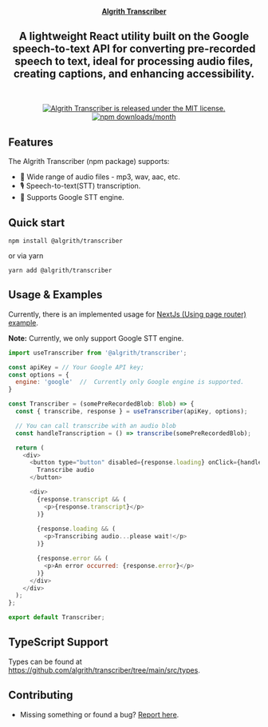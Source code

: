 <!-- <a href="https://react-speech-transcriber.com" target="_blank" rel="noopener">
  <picture>
    <source media="(prefers-color-scheme: dark)" alt="React Speech Transcriber" srcset="https://excalidraw.nyc3.cdn.digitaloceanspaces.com/github/excalidraw_github_cover_2_dark.png" />
    <img alt="Excalidraw" src="https://excalidraw.nyc3.cdn.digitaloceanspaces.com/github/excalidraw_github_cover_2.png" />
  </picture>
</a> -->

<h4 align="center">
  <a href="#">Algrith Transcriber</a>
</h4>

<div align="center">
  <h2>
    A lightweight React utility built on the Google speech-to-text API for converting pre-recorded speech to text, ideal for processing audio files, creating captions, and enhancing accessibility.
  </h2>
</div>

<br />
<p align="center">
  <a href="https://github.com/algrith/transcriber/main/LICENSE">
    <img alt="Algrith Transcriber is released under the MIT license." src="https://img.shields.io/badge/license-MIT-blue.svg" />
  </a>
  <a href="https://www.npmjs.com/package/@algrith/transcriber">
    <img alt="npm downloads/month" src="https://img.shields.io/npm/dm/@algrith/transcriber" />
  </a>
</p>

## Features

The Algrith Transcriber (npm package) supports:

- 🎵&nbsp;Wide range of audio files - mp3, wav, aac, etc.
- 🎙️&nbsp;Speech-to-text(STT) transcription.
- 🤖&nbsp;Supports Google STT engine.

## Quick start

```
npm install @algrith/transcriber
```

or via yarn

```
yarn add @algrith/transcriber
```

##  Usage & Examples

Currently, there is an implemented usage for [NextJs (Using page router) example](https://github.com/algrith/transcriber/tree/main/examples/with-nextjs).

**Note:** Currently, we only support Google STT engine.

```javascript
import useTranscriber from '@algrith/transcriber';

const apiKey = // Your Google API key;
const options = {
  engine: 'google'  //  Currently only Google engine is supported.
}

const Transcriber = (somePreRecordedBlob: Blob) => {
  const { transcribe, response } = useTranscriber(apiKey, options);

  // You can call transcribe with an audio blob
  const handleTranscription = () => transcribe(somePreRecordedBlob);

  return (
    <div>
      <button type="button" disabled={response.loading} onClick={handleTranscription}>
        Transcribe audio
      </button>

      <div>
        {response.transcript && (
          <p>{response.transcript}</p>
        )}
        
        {response.loading && (
          <p>Transcribing audio...please wait!</p>
        )}

        {response.error && (
          <p>An error occurred: {response.error}</p>
        )}
      </div>
    </div>
  );
};

export default Transcriber;
```

##  TypeScript Support

Types can be found at https://github.com/algrith/transcriber/tree/main/src/types.

## Contributing

- Missing something or found a bug? [Report here](https://github.com/algrith/transcriber/issues).